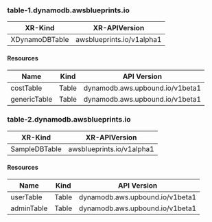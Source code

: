 
### table-1.dynamodb.awsblueprints.io
| XR-Kind | XR-APIVersion |
|---------|-------------|
| XDynamoDBTable | awsblueprints.io/v1alpha1 |

#### Resources
| Name | Kind | API Version |
|------|------|-------------|
| costTable | Table | dynamodb.aws.upbound.io/v1beta1 |
| genericTable | Table | dynamodb.aws.upbound.io/v1beta1 |
### table-2.dynamodb.awsblueprints.io
| XR-Kind | XR-APIVersion |
|---------|-------------|
| SampleDBTable | awsblueprints.io/v1alpha1 |

#### Resources
| Name | Kind | API Version |
|------|------|-------------|
| userTable | Table | dynamodb.aws.upbound.io/v1beta1 |
| adminTable | Table | dynamodb.aws.upbound.io/v1beta1 |
